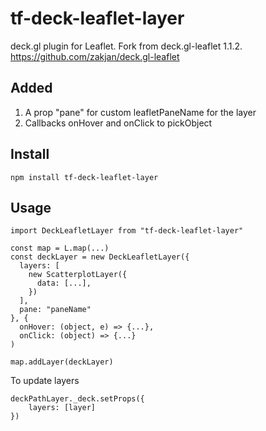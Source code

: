 # tf-deck-leaflet-layer

deck.gl plugin for Leaflet. Fork from deck.gl-leaflet 1.1.2. https://github.com/zakjan/deck.gl-leaflet

## Added

1. А prop "pane" for custom leafletPaneName for the layer
2. Сallbacks onHover and onClick to pickObject

## Install

```
npm install tf-deck-leaflet-layer
```

## Usage

```
import DeckLeafletLayer from "tf-deck-leaflet-layer"
```

```
const map = L.map(...)
const deckLayer = new DeckLeafletLayer({
  layers: [
    new ScatterplotLayer({
      data: [...],
    })
  ],
  pane: "paneName"
}, {
  onHover: (object, e) => {...},
  onClick: (object) => {...} 
)

map.addLayer(deckLayer)

```

To update layers

```
deckPathLayer._deck.setProps({
    layers: [layer]
})
```